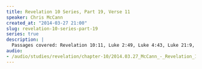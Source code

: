 ```yaml
--- 
title: Revelation 10 Series, Part 19, Verse 11
speaker: Chris McCann
created_at: "2014-03-27 21:00"
slug: revelation-10-series-part-19
series: true
description: |
  Passages covered: Revelation 10:11, Luke 2:49, Luke 4:43, Luke 21:9, Luke 22:7, Luke 24:7, Luke 24:44, Revelation 22:7,10,18-19, Revelation 11:3,7.
audio: 
- /audio/studies/revelation/chapter-10/2014.03.27_McCann_-_Revelation_10_Series_Part_19.yaml
---
```


